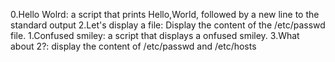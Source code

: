0.Hello Wolrd:
a script that prints Hello,World, followed by a new line to the standard output
2.Let's display a file:
Display the content of the /etc/passwd file.
1.Confused smiley:
a script that displays a onfused smiley.
3.What about 2?:
display the content of /etc/passwd and /etc/hosts
